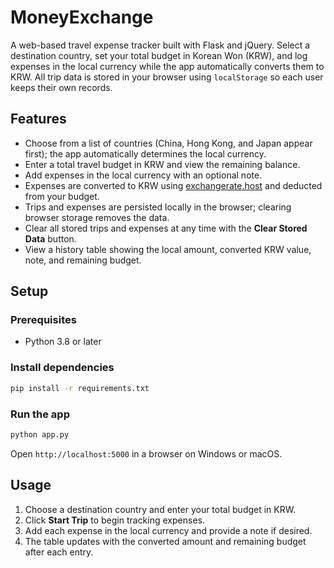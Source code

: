 # MoneyExchange

A web-based travel expense tracker built with Flask and jQuery. Select a destination country, set your total budget in Korean Won (KRW), and log expenses in the local currency while the app automatically converts them to KRW. All trip data is stored in your browser using `localStorage` so each user keeps their own records.

## Features
- Choose from a list of countries (China, Hong Kong, and Japan appear first); the app automatically determines the local currency.
- Enter a total travel budget in KRW and view the remaining balance.
- Add expenses in the local currency with an optional note.
- Expenses are converted to KRW using [exchangerate.host](https://exchangerate.host) and deducted from your budget.
- Trips and expenses are persisted locally in the browser; clearing browser storage removes the data.
- Clear all stored trips and expenses at any time with the **Clear Stored Data** button.
- View a history table showing the local amount, converted KRW value, note, and remaining budget.

## Setup

### Prerequisites
- Python 3.8 or later

### Install dependencies
```bash
pip install -r requirements.txt
```

### Run the app
```bash
python app.py
```
Open `http://localhost:5000` in a browser on Windows or macOS.

## Usage
1. Choose a destination country and enter your total budget in KRW.
2. Click **Start Trip** to begin tracking expenses.
3. Add each expense in the local currency and provide a note if desired.
4. The table updates with the converted amount and remaining budget after each entry.

